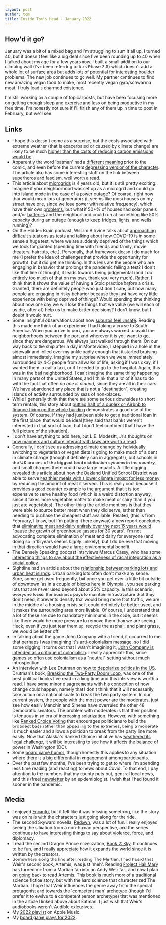 ```yaml
---
layout: post
author: tom
title: Inside Tom's Head - January 2022
---
```

## How'd it go?
January was a bit of a mixed bag and I'm struggling to sum it all up. I turned 40, but it doesn't feel like a big deal since I've been rounding up to 40 when I talked about my age for a few years now. I built a small addition to our climbing wall (I've been referring to it as Phase 2.5) which doesn't add a whole lot of surface area but adds lots of potential for interesting boulder problems. The new job continues to go well. My partner continues to find new amazing vegan food to make, most recently vegan gyro/schwarma meat. I truly lead a charmed existence.

I'm still working on a couple of topical posts, but have been focusing more on getting enough sleep and exercise and less on being productive in my free time. I'm honestly not sure if I'll finish any of them up in time to post in February, but we'll see.

## Links
* I hope this doesn't come as a surprise, but the costs associated with extreme weather (that is exacerbated or caused by climate change) are likely to be much [higher than the costs of reducing carbon emissions would be](https://arstechnica.com/?p=1822835).
* Apparently the word 'batman' had a [different meaning](https://interconnected.org/home/2022/01/03/batman) prior to the comic, and even before the current [depressing version of the character](https://boingboing.net/2020/08/28/acab-all-cops-are-batman.html). The article also has some interesting stuff on the link between superheros and fascism, well worth a read.
* This article about [microgrids](https://www.vox.com/energy-and-environment/2017/12/15/16714146/greener-more-reliable-more-resilient-grid-microgrids) is 4 years old, but it is still pretty exciting. Imagine if your neighborhood was set up as a microgrid and could go into island mode in the case of a power outage? Of course, right now that would mean lots of generators (it seems like most houses on my street have one, since we lose power with relative frequency), which have their own [problems](https://www.propublica.org/article/carbon-monoxide-from-generators-poisons-thousands-of-people-a-year-the-u-s-has-failed-to-force-safety-changes), but what if 50+% of houses had solar panels and/or [batteries](https://www.mangopower.com/) and the neighborhood could run at something like 50% capacity during an outage (enough to keep fridges, lights, and wells running)?
* On the Hidden Brain podcast, William B Irvine talks about [approaching difficult situations as tests](https://omny.fm/shows/hidden-brain/minimizing-pain-maximizing-joy) and talking about how COVID-19 is in some sense a huge test, where we are suddenly deprived of the things which we took for granted (spending time with friends and family, movie theaters, haircuts, etc.). Personally, that framework doesn't do much for me (I prefer the idea of challenges that provide the opportunity for growth), but it did get me thinking. In this lens are the people who are engaging in behavior that prolongs the pandemic failing a test? I don't like that line of thought, it leads towards being judgemental (and I do entirely too much of that on my own, thank you very much). Rather, I think that it shows the value of having a Stoic practice *before* a crisis. Granted, there are definitely people who just don't care, but how many people are engaging in risky behavior because they just have very little experience with being deprived of things? Would spending time thinking about how one day we will lose the things that we value (we will each of us die, after all) help us to make better decisions? I don't know, but I doubt it would hurt.
* Some insightful observations about how [suburbs feel unsafe](https://www.strongtowns.org/journal/2022/1/13/american-suburbs-are-a-horror-movie-and-were-the-protagonists). Reading this made me think of an experience I had taking a cruise to South America. When you arrive in port, you are always warned to avoid the neighborhoods between the port and wherever it is you want to go, since they are dangerous. We always just walked through them. On our way back to the ship after a day in Montevideo, I stepped in a hole in the sidewalk and rolled over my ankle badly enough that it started bruising almost immediately. Imagine my surprise when we were immediately surrounded by 4-5 people from all walks of life, asking if I was okay, if I wanted them to call a taxi, or if I needed to go to the hospital. Again, this was in the bad neighborhood. I can't imagine the same thing happening in many parts of the United States, and I think that a lot of it has to do with the fact that often *no one is around*, since they are all in their cars. We have abandoned any place that is not a "destination", creating islands of activity surrounded by seas of non-places.
* While I generally think that there are some serious downsides to short term rentals, this story about [putting half of a duplex on Airbnb to finance fixing up the whole building](https://www.strongtowns.org/journal/2022/1/14/to-airbnb-or-not-to-airbnb) demonstrates a good use of the system. Of course, if they had just been able to get a traditional loan in the first place, that would be ideal (they said that banks weren't interested in that sort of loan, but I don't feel confident that I have the full picture of the situation).
* I don't have anything to add here, but L.E. Modesitt, Jr's thoughts on [how manners and culture interact with laws are worth a read](https://www.lemodesittjr.com/2022/01/13/manners-and-culture/).
* Generally, I don't see us adressing climate change by individually switching to vegetarian or vegan diets is going to make much of a dent in climate change (though it definitely can in aggregate), but schools in the US are one of the biggest food distribution systems in the country, and small changes there could have large impacts. A little digging revealed this article about how the Oakland Unified School District was able to serve [healthier meals with a lower climate impact for less money](https://civileats.com/2017/03/09/less-meat-better-food-happier-kids-oakland-unified-reinvents-its-school-lunch/) by reducing the amount of meat it served. This is really cool because it provides a good counter example to the argument that it is too expensive to serve healthy food (which is a weird distortion anyway, since it takes more vegetable matter to make meat or dairy than if you just ate vegetables). The other thing the article mentions is that they were able to source better meat when they did serve, rather than needing to puchase the cheapest stuff available. Related, (this is from February, I know, but I'm putting it here anyway) a new report concludes that [eliminating meat and dairy entirely over the next 15 years would "pause the growth of greenhouse gasses for 30 years"](https://www.vox.com/future-perfect/22905381/meat-dairy-eggs-climate-change-emissions-rewilding). I'm not advocating complete elimination of meat and dairy for everyone (and doing so in 15 years seems *highly* unlikely), but I do believe that moving in that direction would have a large environmental benefit.
* The Densely Speaking podcast interviews Marcus Casey, who has some [interesting things to say about the effectiveness of racial integration as a social policy](https://www.listennotes.com/podcasts/densely-speaking/s2e4-marcus-casey-the-jzOqHL3sR_N/).
* Sightline had an article about the [relationship between parking lots and urban heat islands](https://www.sightline.org/2022/01/11/to-stop-building-heat-islands-stop-overbuilding-parking-lots/). Urban parking lots often don't make any sense. Sure, some get used frequently, but once you get even a little bit outside of downtown (as in a couple of blocks here in Olympia), you see parking lots that are never used beyond about 25% capacity. In this scenario, everyone loses: the business pays to maintain infrastructure that they don't need, it prevents density that would bring more foot traffic, we are in the middle of a housing crisis so it could definitely be better used, and it makes the surrounding area more livable. Of course, I understand that a lot of these are due to mandatory minimums in the code, but it seems like there would be more pressure to remove them than we are seeing. Heck, even if you just tear them up, recycle the asphalt, and plant grass, we would be better off.
* In talking about the game John Company with a friend, it occurred to me that perhaps I was imagining it's anti-colonialism message, so I did some digging. It turns out that I wasn't imagining it, [John Company is intended as a critique of colonialism](https://spacebiff.com/2021/02/10/infamous-company/). I really appreciate this, since games so often use colonialism as a "neutral" setting without much introspection.
* An interview with Lee Drutman on [how to depolarize politics in the US](https://www.vox.com/policy-and-politics/2022/1/26/22899208/american-elections-leaders-depolarize-politics). Drutman's book, [Breaking the Two-Party Doom Loop](http://leedrutman.org/breaking-the-two-party-doom-loop), was one of the best political books I've read in a long time and this interview is worth a read. I have some minor disagreements with his conception of how change could happen, namely that I don't think that it will necessarily take action on a national scale to break the two party system. In our current system, the people with the most power are the moderates, just see how easily Manchin and Sinema have overruled the other 48 Democratic senators. The problem with moderates is that their position is tenuous in an era of increasing polarization. However, with something like [Ranked Choice Voting](https://www.fairvote.org/) that encourages politicians to build the broadest base rather than appealing to the extremes, being a moderate is much easier and allows a politician to break from the party line more easily. Now that Alaska's Ranked Choice initiative has [weathered its legal challenge](https://www.sightline.org/2022/01/24/alaska-supreme-court-upholds-states-new-election-system/), it will be interesting to see how it affects the balance of power in Washington (DC).
* Some [board game humor](https://thisisindexed.com/2022/01/oh-shit-its-his-turn-again/), though honestly this applies to any situation where there is a big differential in engagement among participants.
* Over the past few months, I've been trying to get to where I'm spending less time reading (and reacting) to news about Covid. To that end, I pay attention to the numbers that my county puts out, general local news, and this (free) [newsletter](https://yourlocalepidemiologist.substack.com/p/predicting-the-next-booster) by an epidemiologist. I wish that I had found it sooner in the pandemic.

## Media
* I enjoyed [Encanto](https://www.themoviedb.org/movie/568124-encanto), but it felt like it was missing something, like the story was on rails with the characters just going along for the ride.
* The second Skyward novella, [Redawn](https://www.brandonsanderson.com/skyward-flight/#redawn), was a lot of fun. I really enjoyed seeing the situation from a non-human perspective, and the series continues to have interesting things to say about violence, force, and diplomacy.
* I read the second Dragon Prince novelization, [Book 2: Sky](https://shop.scholastic.com/parent-ecommerce/books/the-dragon-prince-book-two-sky-9781338666403.html). It continues to be fun, and I really appreciate how it expands the world since it is written by the creators.
* Somewhere along the line after reading The Martian, I had heard that Weir's second book, Artemis, was just 'meh'. Reading [Project Hail Mary](https://www.andyweirauthor.com/books/project-hail-mary-hc/project-hail-mary-el) has turned me from a Martian fan into an Andy Weir fan, and now I plan on going back to read Artemis. This book is much more of a traditional science fiction story, but with the hard science that characterized The Martian. I hope that Weir influences the genre away from the special protagonist and towards the 'competent man' archetype (though I'd prefer it to evolve to a competent person archetype) that was mentioned in the article I linked above about Batman. I just wish that Weir's audiobooks weren't Audible exlcusives.
* My [2022 playlist](https://music.apple.com/us/playlist/2022/pl.u-PDb4zAgty11NWx?ls) on Apple Music.
* My [board game plays for 2022](https://boardgamegeek.com/plays/bydate/user/pawnstorm/subtype/boardgame/start/2022-01-01/end/2022-12-31).

